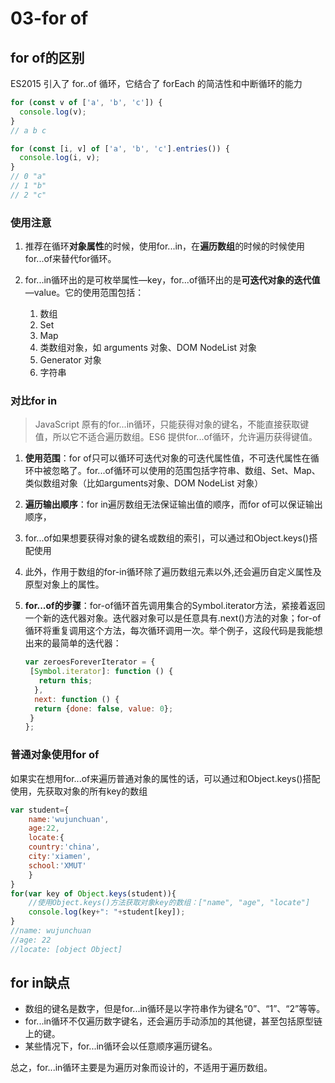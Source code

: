 # 03-for of

## for of的区别

ES2015 引入了 for..of 循环，它结合了 forEach 的简洁性和中断循环的能力

```javascript
for (const v of ['a', 'b', 'c']) {
  console.log(v);
}
// a b c

for (const [i, v] of ['a', 'b', 'c'].entries()) {
  console.log(i, v);
}
// 0 "a"
// 1 "b"
// 2 "c"
```

### 使用注意

1. 推荐在循环**对象属性**的时候，使用for...in，在**遍历数组**的时候的时候使用for...of来替代for循环。
2. for...in循环出的是可枚举属性—key，for...of循环出的是**可迭代对象的迭代值**—value。它的使用范围包括：

    1. 数组
    2. Set
    3. Map
    4. 类数组对象，如 arguments 对象、DOM NodeList 对象
    5. Generator 对象
    6. 字符串

### 对比for in

> JavaScript 原有的for...in循环，只能获得对象的键名，不能直接获取键值，所以它不适合遍历数组。ES6 提供for...of循环，允许遍历获得键值。

1. **使用范围**：for of只可以循环可迭代对象的可迭代属性值，不可迭代属性在循环中被忽略了。for...of循环可以使用的范围包括字符串、数组、Set、Map、类似数组对象（比如arguments对象、DOM NodeList 对象）
2. **遍历输出顺序**：for in遍厉数组无法保证输出值的顺序，而for of可以保证输出顺序，
3. for...of如果想要获得对象的键名或数组的索引，可以通过和Object.keys()搭配使用
4. 此外，作用于数组的for-in循环除了遍历数组元素以外,还会遍历自定义属性及原型对象上的属性。
5. **for...of的步骤**：for-of循环首先调用集合的Symbol.iterator方法，紧接着返回一个新的迭代器对象。迭代器对象可以是任意具有.next()方法的对象；for-of循环将重复调用这个方法，每次循环调用一次。举个例子，这段代码是我能想出来的最简单的迭代器：

    ```javascript
    var zeroesForeverIterator = {
     [Symbol.iterator]: function () {
       return this;
      },
      next: function () {
      return {done: false, value: 0};
     }
    };
    ```


### 普通对象使用for of

如果实在想用for...of来遍历普通对象的属性的话，可以通过和Object.keys()搭配使用，先获取对象的所有key的数组
```javascript
var student={
    name:'wujunchuan',
    age:22,
    locate:{
    country:'china',
    city:'xiamen',
    school:'XMUT'
    }
}
for(var key of Object.keys(student)){
    //使用Object.keys()方法获取对象key的数组：["name", "age", "locate"]
    console.log(key+": "+student[key]);
}
//name: wujunchuan
//age: 22
//locate: [object Object]
```

## for in缺点
* 数组的键名是数字，但是for...in循环是以字符串作为键名“0”、“1”、“2”等等。
* for...in循环不仅遍历数字键名，还会遍历手动添加的其他键，甚至包括原型链上的键。
* 某些情况下，for...in循环会以任意顺序遍历键名。

总之，for...in循环主要是为遍历对象而设计的，不适用于遍历数组。


